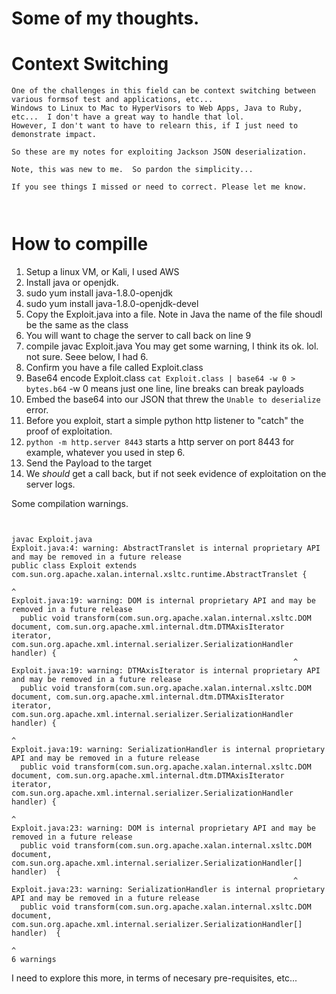 # Some of my thoughts.

# Context Switching
```
One of the challenges in this field can be context switching between various formsof test and applications, etc...
Windows to Linux to Mac to HyperVisors to Web Apps, Java to Ruby, etc...  I don't have a great way to handle that lol.
However, I don't want to have to relearn this, if I just need to demonstrate impact.  

So these are my notes for exploiting Jackson JSON deserialization.

Note, this was new to me.  So pardon the simplicity...

If you see things I missed or need to correct. Please let me know.



```

# How to compille

1. Setup a linux VM, or Kali, I used AWS 
2. Install java or openjdk.
3.  sudo yum install java-1.8.0-openjdk
4.  sudo yum install java-1.8.0-openjdk-devel
5.  Copy the Exploit.java into a file. Note in Java the name of the file shoudl be the same as the class
6.  You will want to chage the server to call back on line 9
7.  compile javac Exploit.java You may get some warning, I think its ok. lol. not sure. Seee below, I had 6.
8.  Confirm you have a file called Exploit.class
9.  Base64 encode Exploit.class `cat Exploit.class | base64 -w 0 > bytes.b64` -w 0 means just one line, line breaks can break payloads
10. Embed the base64 into our JSON that threw the `Unable to deserialize` error.
11. Before you exploit, start a simple python http listener to "catch" the proof of exploitation.
12. `python -m http.server 8443` starts a http server on port 8443 for example, whatever you used in step 6.
13. Send the Payload to the target
14. We _should_ get a call back, but if not seek evidence of exploitation on the server logs.



Some compilation warnings.
```


javac Exploit.java 
Exploit.java:4: warning: AbstractTranslet is internal proprietary API and may be removed in a future release
public class Exploit extends com.sun.org.apache.xalan.internal.xsltc.runtime.AbstractTranslet {
                                                                            ^
Exploit.java:19: warning: DOM is internal proprietary API and may be removed in a future release
  public void transform(com.sun.org.apache.xalan.internal.xsltc.DOM document, com.sun.org.apache.xml.internal.dtm.DTMAxisIterator iterator, com.sun.org.apache.xml.internal.serializer.SerializationHandler handler) {
                                                               ^
Exploit.java:19: warning: DTMAxisIterator is internal proprietary API and may be removed in a future release
  public void transform(com.sun.org.apache.xalan.internal.xsltc.DOM document, com.sun.org.apache.xml.internal.dtm.DTMAxisIterator iterator, com.sun.org.apache.xml.internal.serializer.SerializationHandler handler) {
                                                                                                                 ^
Exploit.java:19: warning: SerializationHandler is internal proprietary API and may be removed in a future release
  public void transform(com.sun.org.apache.xalan.internal.xsltc.DOM document, com.sun.org.apache.xml.internal.dtm.DTMAxisIterator iterator, com.sun.org.apache.xml.internal.serializer.SerializationHandler handler) {
                                                                                                                                                                                      ^
Exploit.java:23: warning: DOM is internal proprietary API and may be removed in a future release
  public void transform(com.sun.org.apache.xalan.internal.xsltc.DOM document, com.sun.org.apache.xml.internal.serializer.SerializationHandler[] handler)  {
                                                               ^
Exploit.java:23: warning: SerializationHandler is internal proprietary API and may be removed in a future release
  public void transform(com.sun.org.apache.xalan.internal.xsltc.DOM document, com.sun.org.apache.xml.internal.serializer.SerializationHandler[] handler)  {
                                                                                                                        ^
6 warnings
```

I need to explore this more, in terms of necesary pre-requisites, etc...

